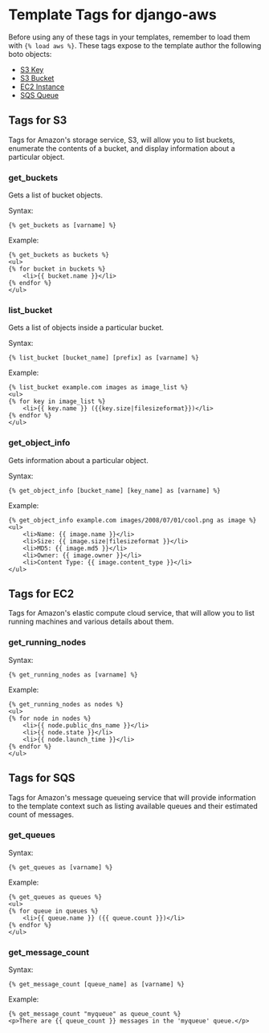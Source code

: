# Template Tags for django-aws

Before using any of these tags in your templates, remember to load them with
``{% load aws %}``.  These tags expose to the template author the following 
boto objects:

 * [S3 Key](http://boto.googlecode.com/svn/trunk/boto/s3/key.py)
 * [S3 Bucket](http://boto.googlecode.com/svn/trunk/boto/s3/bucket.py)
 * [EC2 Instance](http://boto.googlecode.com/svn/trunk/boto/ec2/instance.py)
 * [SQS Queue](http://boto.googlecode.com/svn/trunk/boto/sqs/queue.py)

## Tags for S3

Tags for Amazon's storage service, S3, will allow you to list buckets, 
enumerate the contents of a bucket, and display information about a particular
object.

### get\_buckets

Gets a list of bucket objects.

Syntax:

    {% get_buckets as [varname] %}

Example:

    {% get_buckets as buckets %}
	<ul>
	{% for bucket in buckets %}
		<li>{{ bucket.name }}</li>
	{% endfor %}
	</ul>


### list\_bucket

Gets a list of objects inside a particular bucket.

Syntax:

	{% list_bucket [bucket_name] [prefix] as [varname] %}
	
Example:

	{% list_bucket example.com images as image_list %}
	<ul>
	{% for key in image_list %}
		<li>{{ key.name }} ({{key.size|filesizeformat}})</li>
	{% endfor %}
	</ul>
	

### get\_object\_info

Gets information about a particular object.

Syntax:

	{% get_object_info [bucket_name] [key_name] as [varname] %}
	
Example:

	{% get_object_info example.com images/2008/07/01/cool.png as image %}
	<ul>
		<li>Name: {{ image.name }}</li>
		<li>Size: {{ image.size|filesizeformat }}</li>
		<li>MD5: {{ image.md5 }}</li>
		<li>Owner: {{ image.owner }}</li>
		<li>Content Type: {{ image.content_type }}</li>
	</ul>


## Tags for EC2

Tags for Amazon's elastic compute cloud service, that will allow you to list 
running machines and various details about them.

### get\_running\_nodes

Syntax:

	{% get_running_nodes as [varname] %}
	
Example:

  	{% get_running_nodes as nodes %}
	<ul>
	{% for node in nodes %}
		<li>{{ node.public_dns_name }}</li>
		<li>{{ node.state }}</li>
		<li>{{ node.launch_time }}</li>
	{% endfor %}
	</ul>

## Tags for SQS

Tags for Amazon's message queueing service that will provide information to 
the template context such as listing available queues and their estimated 
count of messages.

### get\_queues

Syntax:

	{% get_queues as [varname] %}
	
Example:

	{% get_queues as queues %}
	<ul>
	{% for queue in queues %}
		<li>{{ queue.name }} ({{ queue.count }})</li>
	{% endfor %}
	</ul>

### get\_message\_count

Syntax:
	
	{% get_message_count [queue_name] as [varname] %}
	
Example:

	{% get_message_count "myqueue" as queue_count %}
	<p>There are {{ queue_count }} messages in the 'myqueue' queue.</p>





